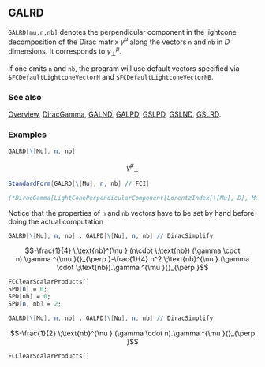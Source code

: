 ## GALRD

`GALRD[mu,n,nb]` denotes the perpendicular component in the lightcone decomposition of the Dirac matrix $\gamma^{\mu }$  along the vectors `n` and `nb` in $D$ dimensions. It corresponds to $\gamma^{\mu}_{\perp}$.

If one omits `n` and `nb`, the program will use default vectors specified via `$FCDefaultLightconeVectorN` and `$FCDefaultLightconeVectorNB`.

### See also

[Overview](Extra/FeynCalc.md), [DiracGamma](DiracGamma.md), [GALND](GALND.md), [GALPD](GALPD.md), [GSLPD](GSLPD.md), [GSLND](GSLND.md), [GSLRD](GSLRD.md).

### Examples

```mathematica
GALRD[\[Mu], n, nb]
```

$$\gamma ^{\mu }{}_{\perp }$$

```mathematica
StandardForm[GALRD[\[Mu], n, nb] // FCI]

(*DiracGamma[LightConePerpendicularComponent[LorentzIndex[\[Mu], D], Momentum[n, D], Momentum[nb, D]], D]*)
```

Notice that the properties of `n` and `nb` vectors have to be set by hand before doing the actual computation

```mathematica
GALRD[\[Mu], n, nb] . GALPD[\[Nu], n, nb] // DiracSimplify
```

$$-\frac{1}{4} \;\text{nb}^{\nu } (n\cdot \;\text{nb}) (\gamma \cdot n).\gamma ^{\mu }{}_{\perp }-\frac{1}{4} n^2 \;\text{nb}^{\nu } (\gamma \cdot \;\text{nb}).\gamma ^{\mu }{}_{\perp }$$

```mathematica
FCClearScalarProducts[]
SPD[n] = 0;
SPD[nb] = 0;
SPD[n, nb] = 2;
```

```mathematica
GALRD[\[Mu], n, nb] . GALPD[\[Nu], n, nb] // DiracSimplify
```

$$-\frac{1}{2} \;\text{nb}^{\nu } (\gamma \cdot n).\gamma ^{\mu }{}_{\perp }$$

```mathematica
FCClearScalarProducts[]
```